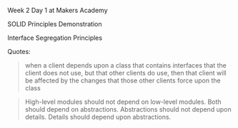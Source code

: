 Week 2 Day 1 at Makers Academy

SOLID Principles Demonstration

Interface Segregation Principles

Quotes:

>when a client depends upon a class that contains interfaces
>that the client does not use, but that other clients do use,
>then that client will be affected by the changes that those 
>other clients force upon the class

>High-level modules should not depend on low-level modules. Both should depend on abstractions.
>Abstractions should not depend upon details. Details should depend upon abstractions.